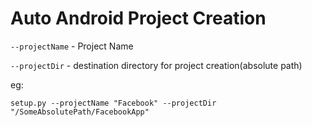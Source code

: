 # Auto Android Project Creation

`--projectName` - Project Name

`--projectDir` - destination directory for project creation(absolute path)

eg:
```shell
setup.py --projectName "Facebook" --projectDir "/SomeAbsolutePath/FacebookApp"
```